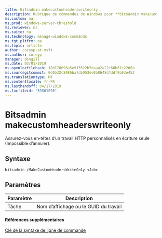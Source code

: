 ```yaml
---
title: Bitsadmin makecustomheaderswriteonly
description: Rubrique de commandes de Windows pour **bitsadmin makecustomheaderswriteonly** -Assurez-vous en-têtes d’un travail HTTP personnalisés en écriture seule (Impossible d’annuler).
ms.custom: na
ms.prod: windows-server-threshold
ms.reviewer: na
ms.suite: na
ms.technology: manage-windows-commands
ms.tgt_pltfrm: na
ms.topic: article
author: coreyp-at-msft
ms.author: coreyp
manager: dongill
ms.date: 03/01/2019
ms.openlocfilehash: 18d170098a5e913522b5daa42a22c66b67c2206b
ms.sourcegitcommit: 0d0b32c8986ba7db9536e0b8648d4ddf9b03e452
ms.translationtype: MT
ms.contentlocale: fr-FR
ms.lasthandoff: 04/17/2019
ms.locfileid: "59861890"
---
```

# <a name="bitsadmin-makecustomheaderswriteonly"></a>Bitsadmin makecustomheaderswriteonly

Assurez-vous en-têtes d’un travail HTTP personnalisés en écriture seule (Impossible d’annuler).

## <a name="syntax"></a>Syntaxe

```
bitsadmin /MakeCustomHeadersWriteOnly <Job>
```

## <a name="parameters"></a>Paramètres

|Paramètre|Description|
|---------|-----------|
|Tâche|Nom d’affichage ou le GUID du travail|

#### <a name="additional-references"></a>Références supplémentaires

[Clé de la syntaxe de ligne de commande](command-line-syntax-key.md)